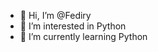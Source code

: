 - 👋 Hi, I’m @Fediry
- 👀 I’m interested in Python
- 🌱 I’m currently learning Python

<!---
Fediry/Fediry is a ✨ special ✨ repository because its `README.md` (this file) appears on your GitHub profile.
You can click the Preview link to take a look at your changes.
--->
